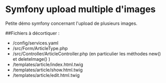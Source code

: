 # Symfony upload multiple d'images

Petite démo symfony concernant l'upload de plusieurs images. 

##Fichiers à décortiquer  : 

- /config/services.yaml
- /src/Form/ArticleType.php
- /src/Controller/ArticleController.php 
(en particulier les méthodes new() et deleteImage() )
- /templates/article/index.html.twig
- /templates/article/show.html.twig
- /templates/article/edit.html.twig